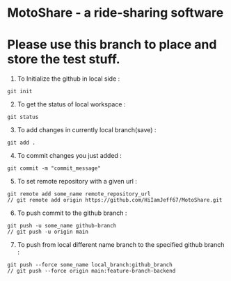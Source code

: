 # MotoShare - a ride-sharing software

# Please use this branch to place and store the test stuff.

1. To Initialize the github in local side : 
```
git init
```
2. To get the status of local workspace : 
```
git status
```
3. To add changes in currently local branch(save) : 
```
git add .
```
4. To commit changes you just added : 
```
git commit -m "commit_message"
```
5. To set remote repository with a given url : 
```
git remote add some_name remote_repository_url
// git remote add origin https://github.com/HiIamJeff67/MotoShare.git
```
6. To push commit to the github branch : 
```
git push -u some_name github-branch
// git push -u origin main
```
7. To push from local different name branch to the specified github branch : 
```
git push --force some_name local_branch:github_branch
// git push --force origin main:feature-branch-backend
```
